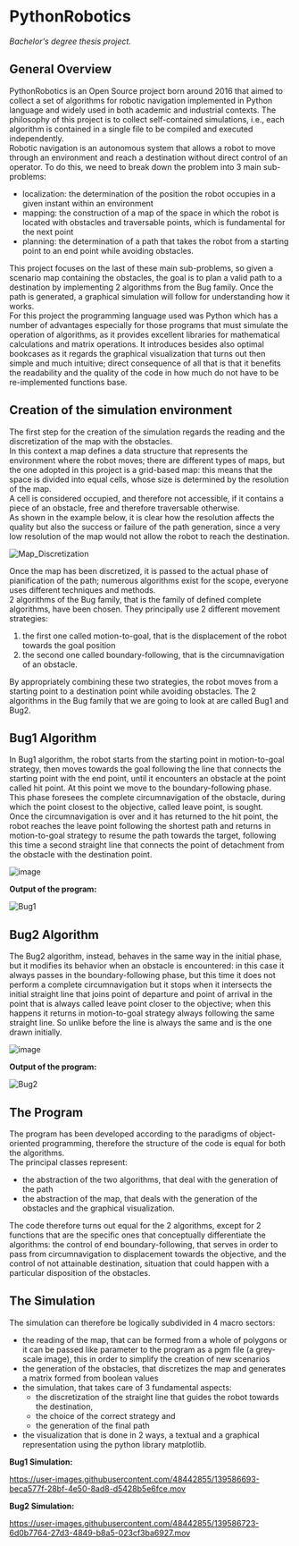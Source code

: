 # PythonRobotics
*Bachelor's degree thesis project.*

## General Overview

PythonRobotics is an Open Source project born around 2016 that aimed to collect a set of algorithms for robotic navigation implemented in Python language and widely used in both academic and industrial contexts. The philosophy of this project is to collect self-contained simulations, i.e., each algorithm is contained in a single file to be compiled and executed independently.  
Robotic navigation is an autonomous system that allows a robot to move through an environment and reach a destination without direct control of an operator. To do this, we need to break down the problem into 3 main sub-problems:
- localization: the determination of the position the robot occupies in a given instant within an environment
- mapping: the construction of a map of the space in which the robot is located with obstacles and traversable points, which is fundamental for the next point
- planning: the determination of a path that takes the robot from a starting point to an end point while avoiding obstacles.

This project focuses on the last of these main sub-problems, so given a scenario map containing the obstacles, the goal is to plan a valid path to a destination by implementing 2 algorithms from the Bug family. Once the path is generated, a graphical simulation will follow for understanding how it works.  
For this project the programming language used was Python which has a number of advantages especially for those programs that must simulate the operation of algorithms, as it provides excellent libraries for mathematical calculations and matrix operations. It introduces besides also optimal bookcases as it regards the graphical visualization that turns out then simple and much intuitive; direct consequence of all that is that it benefits the readability and the quality of the code in how much do not have to be re-implemented functions base.

## Creation of the simulation environment

The first step for the creation of the simulation regards the reading and the discretization of the map with the obstacles.  
In this context a map defines a data structure that represents the environment where the robot moves; there are different types of maps, but the one adopted in this project is a grid-based map: this means that the space is divided into equal cells, whose size is determined by the resolution of the map.  
A cell is considered occupied, and therefore not accessible, if it contains a piece of an obstacle, free and therefore traversable otherwise.  
As shown in the example below, it is clear how the resolution affects the quality but also the success or failure of the path generation, since a very low resolution of the map would not allow the robot to reach the destination.

![Map_Discretization](https://user-images.githubusercontent.com/48442855/139585171-35b3a548-bf2a-4763-9c06-5980053f239b.png)

Once the map has been discretized, it is passed to the actual phase of pianification of the path; numerous algorithms exist for the scope, everyone uses different techniques and methods.  
2 algorithms of the Bug family, that is the family of defined complete algorithms, have been chosen. They principally use 2 different movement strategies: 
1. the first one called motion-to-goal, that is the displacement of the robot towards the goal position
2. the second one called boundary-following, that is the circumnavigation of an obstacle. 

By appropriately combining these two strategies, the robot moves from a starting point to a destination point while avoiding obstacles. The 2 algorithms in the Bug family that we are going to look at are called Bug1 and Bug2.

## Bug1 Algorithm

In Bug1 algorithm, the robot starts from the starting point in motion-to-goal strategy, then moves towards the goal following the line that connects the starting point with the end point, until it encounters an obstacle at the point called hit point. At this point we move to the boundary-following phase.  
This phase foresees the complete circumnavigation of the obstacle, during which the point closest to the objective, called leave point, is sought.  
Once the circumnavigation is over and it has returned to the hit point, the robot reaches the leave point following the shortest path and returns in motion-to-goal strategy to resume the path towards the target, following this time a second straight line that connects the point of detachment from the obstacle with the destination point.

![image](https://user-images.githubusercontent.com/48442855/139586200-9c418ef6-e685-4b0c-824a-2b0bd40ae077.png)

**Output of the program:**

![Bug1](https://user-images.githubusercontent.com/48442855/139586867-e7fc710f-38c0-4808-8f31-be47a0c6c36d.png)

## Bug2 Algorithm

The Bug2 algorithm, instead, behaves in the same way in the initial phase, but it modifies its behavior when an obstacle is encountered: in this case it always passes in the boundary-following phase, but this time it does not perform a complete circumnavigation but it stops when it intersects the initial straight line that joins point of departure and point of arrival in the point that is always called leave point closer to the objective; when this happens it returns in motion-to-goal strategy always following the same straight line. So unlike before the line is always the same and is the one drawn initially.

![image](https://user-images.githubusercontent.com/48442855/139586522-b2d361bc-deb1-4042-8618-73fdabb4e0e8.png)

**Output of the program:**

![Bug2](https://user-images.githubusercontent.com/48442855/139586874-3aa1fad9-37da-47e6-b9fd-50d0f2530aac.png)

## The Program

The program has been developed according to the paradigms of object-oriented programming, therefore the structure of the code is equal for both the algorithms.  
The principal classes represent: 
- the abstraction of the two algorithms, that deal with the generation of the path
- the abstraction of the map, that deals with the generation of the obstacles and the graphical visualization.

The code therefore turns out equal for the 2 algorithms, except for 2 functions that are the specific ones that conceptually differentiate the algorithms: the control of end boundary-following, that serves in order to pass from circumnavigation to displacement towards the objective, and the control of not attainable destination, situation that could happen with a particular disposition of the obstacles.

## The Simulation

The simulation can therefore be logically subdivided in 4 macro sectors:
- the reading of the map, that can be formed from a whole of polygons or it can be passed like parameter to the program as a pgm file (a grey-scale image), this in order to simplify the creation of new scenarios
- the generation of the obstacles, that discretizes the map and generates a matrix formed from boolean values
- the simulation, that takes care of 3 fundamental aspects: 
  - the discretization of the straight line that guides the robot towards the destination,
  - the choice of the correct strategy and 
  - the generation of the final path
- the visualization that is done in 2 ways, a textual and a graphical representation using the python library matplotlib.

**Bug1 Simulation:**

https://user-images.githubusercontent.com/48442855/139586693-beca577f-28bf-4e50-8ad8-d5428b5e6fce.mov

**Bug2 Simulation:**

https://user-images.githubusercontent.com/48442855/139586723-6d0b7764-27d3-4849-b8a5-023cf3ba6927.mov
